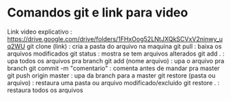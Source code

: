 <h1> Comandos git e link para video </h1>

Link video explicativo : https://drive.google.com/drive/folders/1FHxOog52LNtJXQkSCVxV2ninwy_uq2WU
git clone (link) : cria a pasta do arquivo na maquina
git pull : baixa os arquivos modificados
git status : mostra se tem arquivos alterados
git add . : upa todos os arquivos pra branch
git add (nome arquivo) : upa o arquivo pra branch
git commit -m "comentario" : comenta antes de mandar pra master
git push origin master : upa da branch para a master
git restore (pasta ou arquivo) : restaura uma pasta ou arquivo modificado/excluido
git restore . : restaura todos os arquivos
